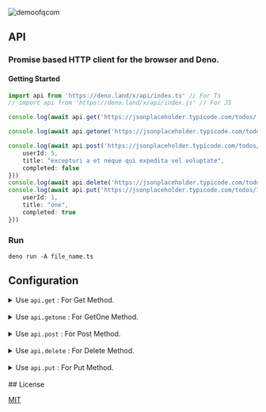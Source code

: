 ![demoofqcom](https://unpkg.com/@qcom.io/qcom@1.0.36/qcom.png)
## API  

### Promise based HTTP client for the browser and Deno.

#### Getting Started

```ts
import api from 'https://deno.land/x/api/index.ts' // For Ts
// import api from 'https://deno.land/x/api/index.js' // For JS

console.log(await api.get('https://jsonplaceholder.typicode.com/todos/'))

console.log(await api.getone('https://jsonplaceholder.typicode.com/todos/',1))

console.log(await api.post('https://jsonplaceholder.typicode.com/todos/',{
    userId: 5,
    title: "excepturi a et neque qui expedita vel voluptate",
    completed: false
}))
console.log(await api.delete('https://jsonplaceholder.typicode.com/todos/1'))
console.log(await api.put('https://jsonplaceholder.typicode.com/todos/1',{
    userId: 1,
    title: "one",
    completed: true
}))

```

### Run
```
deno run -A file_name.ts
```

## Configuration


<details>
<summary>Use <code>api.get</code> : For Get Method. </summary>
<pre><code>
console.log(await api.get('https://jsonplaceholder.typicode.com/todos/'))
</code></pre>
</details>
<br>



<details>
<summary>Use <code>api.getone</code> : For GetOne Method. </summary>
<pre><code>
console.log(await api.getone('https://jsonplaceholder.typicode.com/todos/',1))
</code></pre>
</details>
<br>

<details>
<summary>Use <code>api.post</code> : For Post Method. </summary>
<pre><code>
console.log(await api.post('https://jsonplaceholder.typicode.com/todos/',{
    userId: 5,
    title: "excepturi a et neque qui expedita vel voluptate",
    completed: false
}))
</code></pre>
</details>
<br>

<details>
<summary>Use <code>api.delete</code> : For Delete Method. </summary>
<pre><code>
console.log(await api.delete('https://jsonplaceholder.typicode.com/todos/1'))

</code></pre>
</details>
<br>

<details>
<summary>Use <code>api.put</code> : For Put Method. </summary>
<pre><code>
console.log(await api.put('https://jsonplaceholder.typicode.com/todos/1',{
    userId: 1,
    title: "one",
    completed: true
}))
</code></pre>
</details>
<br>
## License

[MIT](LICENSE)